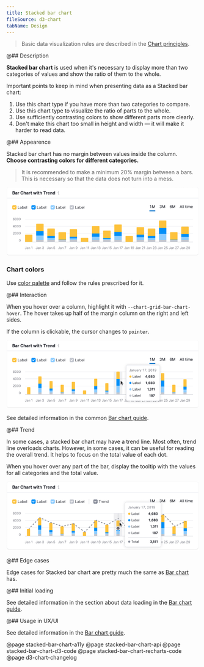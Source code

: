 ```yaml
---
title: Stacked bar chart
fileSource: d3-chart
tabName: Design
---
```


> Basic data visualization rules are described in the [Chart principles](/data-display/d3-chart).

@## Description

**Stacked bar chart** is used when it's necessary to display more than two categories of values and show the ratio of them to the whole.

Important points to keep in mind when presenting data as a Stacked bar chart:

1. Use this chart type if you have more than two categories to compare.
2. Use this chart type to visualize the ratio of parts to the whole.
3. Use sufficiently contrasting colors to show different parts more clearly.
4. Don't make this chart too small in height and width — it will make it harder to read data.

@## Appearence

Stacked bar chart has no margin between values inside the column. **Choose contrasting colors for different categories.**

> It is recommended to make a minimum 20% margin between a bars. This is necessary so that the data does not turn into a mess.

![stacked bar chart](static/stacked-bar-chart.png)

### Chart colors

Use [color palette](/data-display/color-palette/) and follow the rules prescribed for it.

@## Interaction

When you hover over a column, highlight it with `--chart-grid-bar-chart-hover`. The hover takes up half of the margin column on the right and left sides.

If the column is clickable, the cursor changes to `pointer`.

![stacked bar chart](static/stacked-bar-chart-hover.png)

See detailed information in the common [Bar chart guide](/data-display/bar-chart/#a61ee5/).

@## Trend

In some cases, a stacked bar chart may have a trend line. Most often, trend line overloads charts. However, in some cases, it can be useful for reading the overall trend. It helps to focus on the total value of each dot.

When you hover over any part of the bar, display the tooltip with the values for all categories and the total value.

![stacked bar chart](static/stacked-bar-chart-trend.png)

@## Edge cases

Edge cases for Stacked bar chart are pretty much the same as [Bar chart](/data-display/bar-chart/bar-chart-vertical/#a54381) has.

@## Initial loading

See detailed information in the section about data loading in the [Bar chart guide](/data-display/bar-chart/bar-chart-vertical/#ac26f2).

@## Usage in UX/UI

See detailed information in the [Bar chart guide](/data-display/bar-chart/#a1d837).

@page stacked-bar-chart-a11y
@page stacked-bar-chart-api
@page stacked-bar-chart-d3-code
@page stacked-bar-chart-recharts-code
@page d3-chart-changelog
